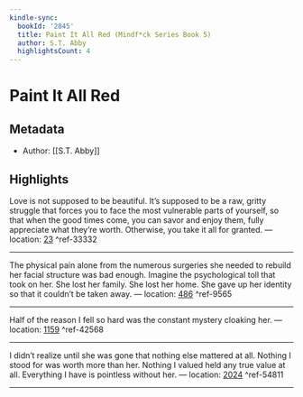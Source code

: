 ```yaml
---
kindle-sync:
  bookId: '2845'
  title: Paint It All Red (Mindf*ck Series Book 5)
  author: S.T. Abby
  highlightsCount: 4
---
```

# Paint It All Red
## Metadata
* Author: [[S.T. Abby]]

## Highlights
Love is not supposed to be beautiful. It’s supposed to be a raw, gritty struggle that forces you to face the most vulnerable parts of yourself, so that when the good times come, you can savor and enjoy them, fully appreciate what they’re worth. Otherwise, you take it all for granted. — location: [23]() ^ref-33332

---
The physical pain alone from the numerous surgeries she needed to rebuild her facial structure was bad enough. Imagine the psychological toll that took on her. She lost her family. She lost her home. She gave up her identity so that it couldn’t be taken away. — location: [486]() ^ref-9565

---
Half of the reason I fell so hard was the constant mystery cloaking her. — location: [1159]() ^ref-42568

---
I didn’t realize until she was gone that nothing else mattered at all. Nothing I stood for was worth more than her. Nothing I valued held any true value at all. Everything I have is pointless without her. — location: [2024]() ^ref-54811

---
